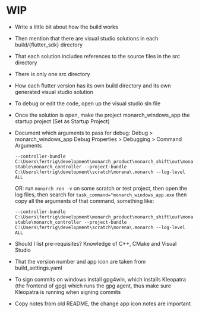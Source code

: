 # WIP

- Write a little bit about how the build works
- Then mention that there are visual studio solutions in each build/{flutter_sdk} directory
- That each solution includes references to the source files in the src directory
- There is only one src directory 
- How each flutter version has its own build directory and its own generated visual studio solution
- To debug or edit the code, open up the visual studio sln file
- Once the solution is open, make the project monarch_windows_app the startup project (Set as Startup Project)
- Document which arguments to pass for debug: 
  Debug > monarch_windows_app Debug Properties > Debugging > Command Arguments
  ```
  --controller-bundle C:\Users\fertrig\development\monarch_product\monarch_shift\out\monarch\bin\cache\monarch_ui\flutter_windows_3.0.1-stable\monarch_controller --project-bundle C:\Users\fertrig\development\scratch\morena\.monarch --log-level ALL
  ```
  OR: 
  run `monarch ron -v` on some scratch or test project, then open the log files, then search for
  `task_command="monarch_windows_app.exe`
  then copy all the arguments of that command, something like:
  ```
  --controller-bundle C:\Users\fertrig\development\monarch_product\monarch_shift\out\monarch\bin\cache\monarch_ui\flutter_windows_3.0.1-stable\monarch_controller --project-bundle C:\Users\fertrig\development\scratch\morena\.monarch --log-level ALL
  ```

- Should I list pre-requisites? Knowledge of C++, CMake and Visual Studio
- That the version number and app icon are taken from build_settings.yaml
- To sign commits on windows install gpg4win, which installs Kleopatra (the frontend of gpg)
  which runs the gpg agent, thus make sure Kleopatra is running when signing commits
- Copy notes from old README, the change app icon notes are important